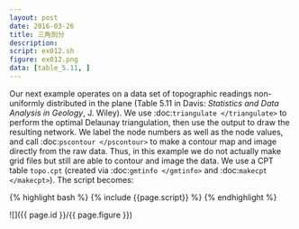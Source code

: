 ```yaml
---
layout: post
date: 2016-03-26
title: 三角剖分
description:
script: ex012.sh
figure: ex012.png
data: [table_5.11, ]
---
```


Our next example operates on a data
set of topographic readings non-uniformly distributed in the plane
(Table 5.11 in Davis: *Statistics and Data Analysis in Geology*, J.
Wiley). We use :doc:`triangulate </triangulate>` to
perform the optimal Delaunay triangulation, then use the output to draw
the resulting network. We label the node numbers as well as the node
values, and call :doc:`pscontour </pscontour>` to make a
contour map and image directly from the raw data. Thus, in this example
we do not actually make grid files but still are able to contour and
image the data. We use a CPT table ``topo.cpt`` (created via
:doc:`gmtinfo </gmtinfo>` and :doc:`makecpt </makecpt>`). The script becomes:

{% highlight bash %}
{% include {{page.script}} %}
{% endhighlight %}

![]({{ page.id }}/{{ page.figure }})
